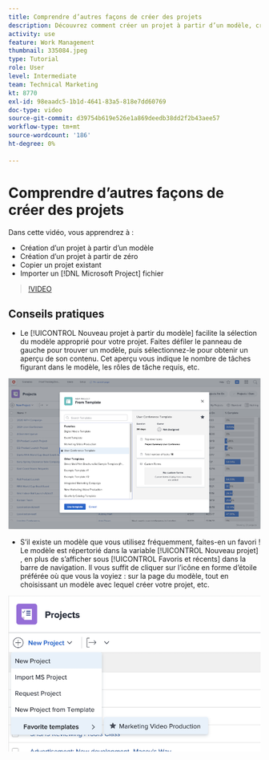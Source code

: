 ```yaml
---
title: Comprendre d’autres façons de créer des projets
description: Découvrez comment créer un projet à partir d’un modèle, créer un projet à partir de zéro, copier un projet existant ou importer un [!DNL Microsoft Project] fichier .
activity: use
feature: Work Management
thumbnail: 335084.jpeg
type: Tutorial
role: User
level: Intermediate
team: Technical Marketing
kt: 8770
exl-id: 98eaadc5-1b1d-4641-83a5-818e7dd60769
doc-type: video
source-git-commit: d39754b619e526e1a869deedb38dd2f2b43aee57
workflow-type: tm+mt
source-wordcount: '186'
ht-degree: 0%

---
```


# Comprendre d’autres façons de créer des projets

Dans cette vidéo, vous apprendrez à :

* Création d’un projet à partir d’un modèle
* Création d’un projet à partir de zéro
* Copier un projet existant
* Importer un [!DNL Microsoft Project] fichier

>[!VIDEO](https://video.tv.adobe.com/v/335084/?quality=12)

## Conseils pratiques

* Le [!UICONTROL Nouveau projet à partir du modèle] facilite la sélection du modèle approprié pour votre projet. Faites défiler le panneau de gauche pour trouver un modèle, puis sélectionnez-le pour obtenir un aperçu de son contenu. Cet aperçu vous indique le nombre de tâches figurant dans le modèle, les rôles de tâche requis, etc.

![[!UICONTROL Nouveau projet à partir du modèle] window](assets/planner-fund-new-project-from-template-window.png)

* S’il existe un modèle que vous utilisez fréquemment, faites-en un favori ! Le modèle est répertorié dans la variable [!UICONTROL Nouveau projet] , en plus de s’afficher sous [!UICONTROL Favoris et récents] dans la barre de navigation. Il vous suffit de cliquer sur l’icône en forme d’étoile préférée où que vous la voyiez : sur la page du modèle, tout en choisissant un modèle avec lequel créer votre projet, etc.

![[!UICONTROL Modèles favoris] Liste sous [!UICONTROL Nouveau projet] button](assets/planner-fund-template-favorites.png)

<!---
learn more:
create a project using a template
create a project
copy a project
import a project from Microsoft Project
--->

